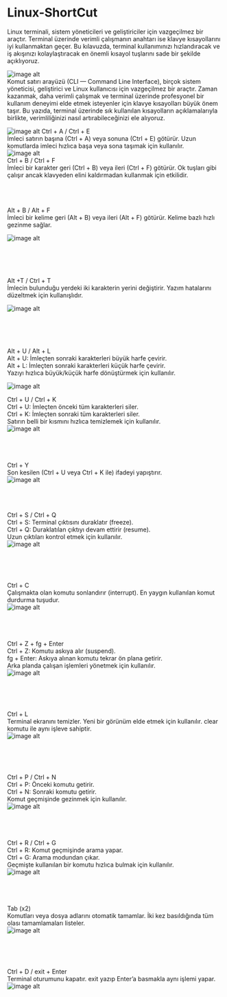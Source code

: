 # Linux-ShortCut
Linux terminali, sistem yöneticileri ve geliştiriciler için vazgeçilmez bir araçtır. Terminal üzerinde verimli çalışmanın anahtarı ise klavye kısayollarını iyi kullanmaktan geçer. Bu kılavuzda, terminal kullanımınızı hızlandıracak ve iş akışınızı kolaylaştıracak en önemli kısayol tuşlarını sade bir şekilde açıklıyoruz.


 ![image alt](https://github.com/nurullahnamal/Linux-ShortCut/blob/main/Linux%20Shortcut.png) <br>
Komut satırı arayüzü (CLI — Command Line Interface), birçok sistem yöneticisi, geliştirici ve Linux kullanıcısı için vazgeçilmez bir araçtır. Zaman kazanmak, daha verimli çalışmak ve terminal üzerinde profesyonel bir kullanım deneyimi elde etmek isteyenler için klavye kısayolları büyük önem taşır. Bu yazıda, terminal üzerinde sık kullanılan kısayolların açıklamalarıyla birlikte, verimliliğinizi nasıl artırabileceğinizi ele alıyoruz.


 
 ![image alt](https://github.com/nurullahnamal/Linux-ShortCut/blob/main/Ctrl%20A%20or%20E%20.gif)
Ctrl + A / Ctrl + E <br>
İmleci satırın başına (Ctrl + A) veya sonuna (Ctrl + E) götürür. Uzun komutlarda imleci hızlıca başa veya sona taşımak için kullanılır. <br>
 ![image alt](https://github.com/nurullahnamal/Linux-ShortCut/blob/main/Control%20B%20And%20Control%20F.gif) <br>
Ctrl + B / Ctrl + F <br>
İmleci bir karakter geri (Ctrl + B) veya ileri (Ctrl + F) götürür. Ok tuşları gibi çalışır ancak klavyeden elini kaldırmadan kullanmak için etkilidir.<br>
<br>
<br>

<br> 
Alt + B / Alt + F<br>
İmleci bir kelime geri (Alt + B) veya ileri (Alt + F) götürür. Kelime bazlı hızlı gezinme sağlar.<br> 

![image alt](https://github.com/nurullahnamal/Linux-ShortCut/blob/main/AltB%20And%20AltF.gif)<br>

<br>
<br>
<br>
<br> 
Alt +T / Ctrl + T<br>
İmlecin bulunduğu yerdeki iki karakterin yerini değiştirir. Yazım hatalarını düzeltmek için kullanışlıdır.<br>

![image alt](https://github.com/nurullahnamal/Linux-ShortCut/blob/main/AltT.gif) <br>

<br>
<br>
<br>
<br>
Alt + U / Alt + L <br>
Alt + U: İmleçten sonraki karakterleri büyük harfe çevirir. <br>
Alt + L: İmleçten sonraki karakterleri küçük harfe çevirir. <br>
Yazıyı hızlıca büyük/küçük harfe dönüştürmek için kullanılır. <br>

![image alt](https://github.com/nurullahnamal/Linux-ShortCut/blob/main/AltU%20And%20AltL.gif) <br>


Ctrl + U / Ctrl + K <br> 
Ctrl + U: İmleçten önceki tüm karakterleri siler. <br>
Ctrl + K: İmleçten sonraki tüm karakterleri siler. <br>
Satırın belli bir kısmını hızlıca temizlemek için kullanılır. <br> 
 ![image alt](https://github.com/nurullahnamal/Linux-ShortCut/blob/main/CtrlU%20And%20CtrlK.gif) <br>
<br>
<br>
<br>
<br>
   Ctrl + Y <br>
Son kesilen (Ctrl + U veya Ctrl + K ile) ifadeyi yapıştırır. <br>
 ![image alt](https://github.com/nurullahnamal/Linux-ShortCut/blob/main/Control%20Y%20Cut%20And%20Control%20U%20Paste.gif) <br>
 <br>
 <br>
 <br>
 


Ctrl + S / Ctrl + Q<br>
Ctrl + S: Terminal çıktısını duraklatır (freeze). <br>
Ctrl + Q: Duraklatılan çıktıyı devam ettirir (resume). <br>
Uzun çıktıları kontrol etmek için kullanılır. <br>
  ![image alt](https://github.com/nurullahnamal/Linux-ShortCut/blob/main/Control%20S%20And%20Control%20Q.gif) <br>

<br>
<br>
<br>

Ctrl + C <br>
Çalışmakta olan komutu sonlandırır (interrupt). En yaygın kullanılan komut durdurma tuşudur. <br>
   ![image alt](https://github.com/nurullahnamal/Linux-ShortCut/blob/main/Control%20C%20%2C%20Stop.gif) <br>
<br>
<br>
<br>
<br>
  Ctrl + Z + fg + Enter <br>
Ctrl + Z: Komutu askıya alır (suspend). <br>
fg + Enter: Askıya alınan komutu tekrar ön plana getirir. <br>
Arka planda çalışan işlemleri yönetmek için kullanılır. <br>
 ![image alt](https://github.com/nurullahnamal/Linux-ShortCut/blob/main/Control%20Z%20And%20fg%20.gif) <br>

<br>
<br>
<br>
 
  Ctrl + L <br>
Terminal ekranını temizler. Yeni bir görünüm elde etmek için kullanılır. clear komutu ile aynı işleve sahiptir.  <br>
 ![image alt](https://github.com/nurullahnamal/Linux-ShortCut/blob/main/Ctrl%20L.gif) <br>

<br>
<br>
<br>

Ctrl + P / Ctrl + N <br>
Ctrl + P: Önceki komutu getirir. <br>
Ctrl + N: Sonraki komutu getirir. <br>
Komut geçmişinde gezinmek için kullanılır. <br>
  ![image alt](https://github.com/nurullahnamal/Linux-ShortCut/blob/main/Ctrl%20P%20And%20Ctrl%20N.gif) <br>
<br>
<br>
<br>
<br> 
Ctrl + R / Ctrl + G <br>
Ctrl + R: Komut geçmişinde arama yapar. <br>
Ctrl + G: Arama modundan çıkar. <br>
Geçmişte kullanılan bir komutu hızlıca bulmak için kullanılır. <br>
   ![image alt](https://github.com/nurullahnamal/Linux-ShortCut/blob/main/Control%20R%20and%20Control%20G.gif) <br>
<br>
<br>
<br>
<br>
   Tab (x2) <br>
Komutları veya dosya adlarını otomatik tamamlar. İki kez basıldığında tüm olası tamamlamaları listeler. <br>
 ![image alt](https://github.com/nurullahnamal/Linux-ShortCut/blob/main/Tab%20.gif) <br>
 
<br>
<br>
<br>

   Ctrl + D / exit + Enter <br>
Terminal oturumunu kapatır. exit yazıp Enter’a basmakla aynı işlemi yapar. <br>
 ![image alt](https://github.com/nurullahnamal/Linux-ShortCut/blob/main/Ctrl%20D.gif) <br>

